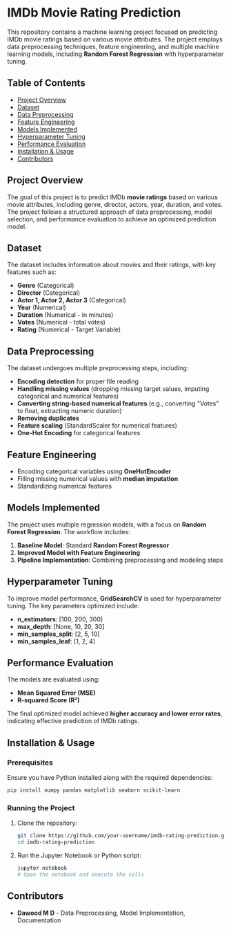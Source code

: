 # IMDb Movie Rating Prediction

This repository contains a machine learning project focused on predicting IMDb movie ratings based on various movie attributes. The project employs data preprocessing techniques, feature engineering, and multiple machine learning models, including **Random Forest Regression** with hyperparameter tuning.

## Table of Contents

- [Project Overview](#project-overview)
- [Dataset](#dataset)
- [Data Preprocessing](#data-preprocessing)
- [Feature Engineering](#feature-engineering)
- [Models Implemented](#models-implemented)
- [Hyperparameter Tuning](#hyperparameter-tuning)
- [Performance Evaluation](#performance-evaluation)
- [Installation & Usage](#installation--usage)
- [Contributors](#contributors)

## Project Overview

The goal of this project is to predict IMDb **movie ratings** based on various movie attributes, including genre, director, actors, year, duration, and votes. The project follows a structured approach of data preprocessing, model selection, and performance evaluation to achieve an optimized prediction model.

## Dataset

The dataset includes information about movies and their ratings, with key features such as:

- **Genre** (Categorical)
- **Director** (Categorical)
- **Actor 1, Actor 2, Actor 3** (Categorical)
- **Year** (Numerical)
- **Duration** (Numerical - in minutes)
- **Votes** (Numerical - total votes)
- **Rating** (Numerical - Target Variable)

## Data Preprocessing

The dataset undergoes multiple preprocessing steps, including:

- **Encoding detection** for proper file reading
- **Handling missing values** (dropping missing target values, imputing categorical and numerical features)
- **Converting string-based numerical features** (e.g., converting "Votes" to float, extracting numeric duration)
- **Removing duplicates**
- **Feature scaling** (StandardScaler for numerical features)
- **One-Hot Encoding** for categorical features

## Feature Engineering

- Encoding categorical variables using **OneHotEncoder**
- Filling missing numerical values with **median imputation**
- Standardizing numerical features

## Models Implemented

The project uses multiple regression models, with a focus on **Random Forest Regression**. The workflow includes:

1. **Baseline Model**: Standard **Random Forest Regressor**
2. **Improved Model with Feature Engineering**
3. **Pipeline Implementation**: Combining preprocessing and modeling steps

## Hyperparameter Tuning

To improve model performance, **GridSearchCV** is used for hyperparameter tuning. The key parameters optimized include:

- **n_estimators**: [100, 200, 300]
- **max_depth**: [None, 10, 20, 30]
- **min_samples_split**: [2, 5, 10]
- **min_samples_leaf**: [1, 2, 4]

## Performance Evaluation

The models are evaluated using:

- **Mean Squared Error (MSE)**
- **R-squared Score (R²)**

The final optimized model achieved **higher accuracy and lower error rates**, indicating effective prediction of IMDb ratings.

## Installation & Usage

### Prerequisites

Ensure you have Python installed along with the required dependencies:

```bash
pip install numpy pandas matplotlib seaborn scikit-learn
```

### Running the Project

1. Clone the repository:
   ```bash
   git clone https://github.com/your-username/imdb-rating-prediction.git
   cd imdb-rating-prediction
   ```
2. Run the Jupyter Notebook or Python script:
   ```bash
   jupyter notebook
   # Open the notebook and execute the cells
   ```

## Contributors

- **Dawood M D** - Data Preprocessing, Model Implementation, Documentation
